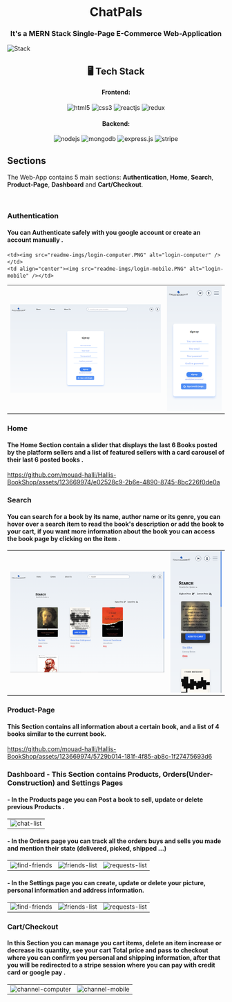 <h1 align="center">ChatPals</h1>

<h3 align="center">It's a MERN Stack Single-Page E-Commerce Web-Application</h3>

![Stack](https://www.bigscal.com/wp-content/uploads/2022/09/Features-of-Mern-stack-development-services-You-Should-Know.png)

<h2 align="center">🖥️ Tech Stack</h2>

<h4 align="center">Frontend:</h4>

<p align="center">
  <img src="https://img.shields.io/badge/HTML5-E34F26?style=for-the-badge&logo=html5&logoColor=white" alt="html5" />
  <img src="https://img.shields.io/badge/tailwindcss-%2338B2AC.svg?style=for-the-badge&logo=tailwind-css&logoColor=white" alt="css3" />
  <img src="https://img.shields.io/badge/React-20232A?style=for-the-badge&logo=react&logoColor=61DAFB" alt="reactjs" />
  <img src="https://img.shields.io/badge/redux-%23593d88.svg?style=for-the-badge&logo=redux&logoColor=white" alt="redux" />
</p>

<h4 align="center">Backend:</h4>

<p align="center">
  <img src="https://img.shields.io/badge/Node.js-339933?style=for-the-badge&logo=nodedotjs&logoColor=white" alt="nodejs" />
  <img src="https://img.shields.io/badge/MongoDB-4EA94B?style=for-the-badge&logo=mongodb&logoColor=white" alt="mongodb" />
  <img src="https://img.shields.io/badge/Express.js-000000?style=for-the-badge&logo=express&logoColor=white" alt="express.js" />
  <img src="https://img.shields.io/badge/Stripe-626CD9?style=for-the-badge&logo=Stripe&logoColor=white" alt="stripe" />
</p>

## Sections
The Web-App contains 5 main sections: **Authentication**, **Home**, **Search**, **Product-Page**, **Dashboard** and **Cart/Checkout**.

<br />

### Authentication
#### You can Authenticate safely with you google account or create an account manually .
<table>
  <tr>
    <td><img src="readme-imgs/register-computer.PNG" alt="reagister-computer" /></td>
    <td align="center"><img src="readme-imgs/register-mobile.PNG" alt="reagister-mobile" /></td>
  </tr>
 
    <td><img src="readme-imgs/login-computer.PNG" alt="login-computer" /></td>
    <td align="center"><img src="readme-imgs/login-mobile.PNG" alt="login-mobile" /></td>
  </tr>
</table>

### Home
#### The Home Section contain a slider that displays the last 6 Books posted by the platform sellers and a list of featured sellers with a card carousel of their last 6 posted books .

https://github.com/mouad-halli/Hallis-BookShop/assets/123669974/e02528c9-2b6e-4890-8745-8bc226f0de0a

### Search
#### You can search for a book by its name, author name or its genre, you can hover over a search item to read the book's description or add the book to your cart, if you want more information about the book you can access the book page by clicking on the item .
<table>
  <tr>
    <td><img src="readme-imgs/search-computer.png" alt="saerch-computer" /></td>
    <td><img src="readme-imgs/search-mobile.png" alt="search-mobile" /></td>
  </tr>
</table>

### Product-Page
#### This Section contains all information about a certain book, and a list of 4 books similar to the current book.

https://github.com/mouad-halli/Hallis-BookShop/assets/123669974/5729b014-181f-4f85-ab8c-1f27475693d6


### Dashboard - This Section contains Products, Orders(Under-Construction) and Settings Pages
####  - In the Products page you can Post a book to sell, update or delete previous Products .

<table>
  <tr>
    <td><img src="readme-imgs/chat-mobile.png" alt="chat-list" /></td>
  </tr>
</table>

####  - In the Orders page you can track all the orders buys and sells you made and mention their state (delivered, picked, shipped ...)

<table>
  <tr>
    <td><img src="readme-imgs/find-friends.png" alt="find-friends" /></td>
    <td><img src="readme-imgs/friends.png" alt="friends-list" /></td>
    <td><img src="readme-imgs/requests.png" alt="requests-list" /></td>
  </tr>
</table>

####  - In the Settings page you can create, update or delete your picture, personal information and address information.

<table>
  <tr>
    <td><img src="readme-imgs/find-friends.png" alt="find-friends" /></td>
    <td><img src="readme-imgs/friends.png" alt="friends-list" /></td>
    <td><img src="readme-imgs/requests.png" alt="requests-list" /></td>
  </tr>
</table>
  
### Cart/Checkout
#### In this Section you can manage you cart items, delete an item increase or decrease its quantity, see your cart Total price and pass to checkout where you can confirm you personal and shipping information, after that you will be redirected to a stripe session where you can pay with credit card or google pay .
  
<table>
  <tr>
    <td><img src="readme-imgs/channel-computer.png" alt="channel-computer" /></td>
    <td><img src="readme-imgs/channel-mobile.png" alt="channel-mobile" /></td>
  </tr>
</table
  
